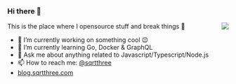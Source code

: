 ### Hi there 👋

<img align="right" src="https://github-readme-stats.vercel.app/api?username=sqrthree&show_icons=true">

This is the place where I opensource stuff and break things :rofl:

- 🔭 I’m currently working on something cool :wink:
- 🌱 I’m currently learning Go, Docker & GraphQL
- 💬 Ask me about anything related to Javascript/Typescript/Node.js
- 📫 How to reach me: [@sqrtthree](https://twitter.com/sqrtthree)
- [blog.sqrtthree.com](https://blog.sqrtthree.com)
